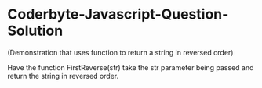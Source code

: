 Coderbyte-Javascript-Question-Solution
======================================

(Demonstration that uses function to return a string in reversed order)

Have the function FirstReverse(str) take the str parameter being passed and return the string in reversed order.
